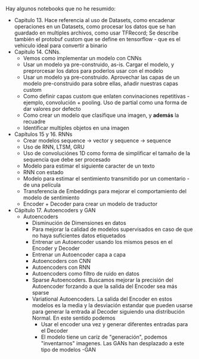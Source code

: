 Hay algunos notebooks que no he resumido:
- Capitulo 13. Hace referencia al uso de Datasets, como encadenar operaciones en un Datasets, como procesar los datos que se han guardado en multiples archivos, como usar TFRecord; Se describe también el protobuf custom que se define en tensorflow - que es el vehiculo ideal para convertir a binario
- Capitulo 14. CNNs. 
    - Vemos como implementar un modelo con CNNs
    - Usar un modelo ya pre-construido, as-is. Cargar el modelo, y preprorcesar los datos para poderlos usar con el modelo
    - Usar un modelo ya pre-construido. Aprovechar las capas de un modelo pre-construido para sobre ellas, añadir nuestras capas custom
    - Como definir capas custom que enlaten convinaciones repetitivas - ejemplo, convolución + pooling. Uso de partial como una forma de dar valores por defecto
    - Como crear un modelo que clasifique una imagen, y __además__ la recuadre
    - Identificar multiples objetos en una imagen 
- Capítulos 15 y 16. RNNs
    - Crear modelos sequence -> vector y sequence -> sequence
    - Uso de RNN, LTSM, GRU
    - Uso de convoluciónes 1D como forma de simplificar el tamaño de la sequencia que debe ser procesado
    - Modelo para estimar el siguiente caracter de un texto
    - RNN con estado
    - Modelo para estimar el sentimiento transmitido por un comentario - de una película
    - Transferencia de Embeddings para mejorar el comportamiento del modelo de sentimiento
    - Encoder + Decoder para crear un modelo de traductor
- Cápitulo 17. Autoencoders y GAN
    - Autoencoders
        - Disminución de Dimensiones en datos
        - Para mejorar la calidad de modelos supervisados en caso de que no haya suficientes datos etiquetados
        - Entrenar un Autoencoder usando los mismos pesos en el Encoder y Decoder
        - Entrenar un Autoencoder capa a capa
        - Autoencoders con CNN
        - Autoencoders con RNN
        - Autoencoders como filtro de ruido en datos 
        - Sparse Autoencoders. Buscamos mejorar la precisión del Autoencoder forzando a que la salida del Encoder sea más sparse
        - Variational Autoencoders. La salida del Encoder en estos modelos es la media y la desviación estandar que pueden usarse para generar la entrada al Decoder siguiendo una distribución Normal. En este sentido podemos
            - Usar el encoder una vez y generar diferentes entradas para el Decoder
            - El modelo tiene un caríz de "generación", podemos "inventarnos" imagenes. Las GANs han desplazado a este tipo de modelos
    -GAN 

